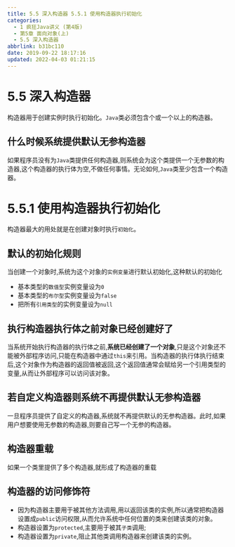```yaml
---
title: 5.5 深入构造器 5.5.1 使用构造器执行初始化
categories: 
  - 1 疯狂Java讲义 (第4版)
  - 第5章 面向对象(上)
  - 5.5 深入构造器
abbrlink: b31bc110
date: 2019-09-22 18:17:16
updated: 2022-04-03 01:21:15
---
```

# 5.5 深入构造器 #
构造器用于创建实例时执行初始化。`Java`类必须包含个或一个以上的构造器。
## 什么时候系统提供默认无参构造器 ##
如果程序员没有为`Java`类提供任何构造器,则系统会为这个类提供一个无参数的构造器,这个构造器的执行体为空,不做任何事情。无论如何,`Java`类至少包含一个构造器。
# 5.5.1 使用构造器执行初始化 #
构造器最大的用处就是在创建对象时执行`初始化`。
## 默认的初始化规则 ##
当创建一个对象时,系统为这个对象的`实例变量`进行默认初始化,这种默认的初始化
- 基本类型的`数值型`实例变量设为`0`
- 基本类型的`布尔型`实例变量设为`false`
- 把所有`引用类型`的实例变量设为`null`

## 执行构造器执行体之前对象已经创建好了 ##
当系统开始执行构造器的执行体之前,**系统已经创建了一个对象**,只是这个对象还不能被外部程序访问,只能在构造器中通过`this`来引用。当构造器的执行体执行结束后,这个对象作为构造器的返回值被返回,这个返回值通常会赋给另一个引用类型的变量,从而让外部程序可以访问该对象。
## 若自定义构造器则系统不再提供默认无参构造器 ##
一旦程序员提供了自定义的构造器,系统就不再提供默认的无参构造器。此时,如果用户想要使用无参数的构造器,则要自己写一个无参的构造器。
## 构造器重载 ##
如果一个类里提供了多个构造器,就形成了构造器的重载

## 构造器的访问修饰符 ##
- 因为构造器主要用于被其他方法调用,用以返回该类的实例,所以通常把构造器设置成`public`访问权限,从而允许系统中任何位置的类来创建该类的对象。
- 构造器设置为`protected`,主要用于被其`子类`调用;
- 构造器设置为`private`,阻止其他类调用构造器来创建该类的实例。
